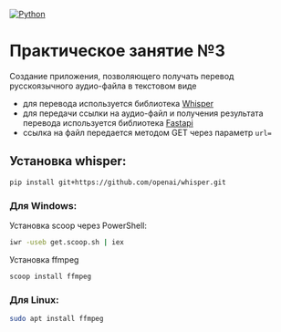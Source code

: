 [![Python](https://img.shields.io/badge/python-3.6%20%7C%203.7%20%7C%203.8%20%7C%203.9-blue)](https://www.python.org)

# Практическое занятие №3

Создание приложения, позволяющего получать перевод русскоязычного аудио-файла в текстовом виде
 - для перевода используется библиотека [Whisper](https://openai.com/blog/whisper)
 - для передачи ссылки на аудио-файл и получения результата перевода используется библиотека [Fastapi](https://github.com/tiangolo/fastapi)
 - ссылка на файл передается методом GET через параметр `url=`

## Установка whisper:

```bash
pip install git+https://github.com/openai/whisper.git
```

### Для Windows:
Установка scoop через PowerShell:

```bash
iwr -useb get.scoop.sh | iex
```

Установка ffmpeg 

```bash
scoop install ffmpeg
```

### Для Linux:

```bash
sudo apt install ffmpeg
```
